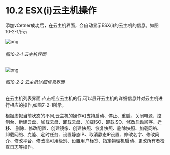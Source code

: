 # 10.2 ESX(i)云主机操作

添加vCetner成功后，在云主机界面，会自动显示ESX(i)的云主机的信息。如图10-2-1所示

![png](../images/10-2-1.png "图10-2-1 云主机界面")
###### 图10-2-1 云主机界面

![png](../images/10-2-2.png "图10-2-2 云主机详细信息界面")
###### 图10-2-2 云主机详细信息界面

在云主机列表界面,点击相应云主机的行,可以展开云主机的详细信息并对云主机进行相应的操作,如图7-2-1所示。

根据虚拟当前状态的不同,云主机的操作可支持启动、停止、重启、关闭电源、控制台、新建云盘、加载云盘、卸载云盘、加载ISO、卸载ISO、修改启动顺序、迁移、 删除、修改配置、创建镜像、创建快照、恢复快照、删除快照、加载网络、卸载网络、克隆、定时任务、设置静态IP、取消静态IP设置、修改名字、修改简介、修改平台、修改高可用级别、设置用户标签、指定物理机启动、更改所有者检查日志等操作。

